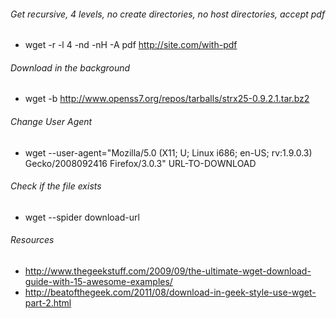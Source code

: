 ###### Get recursive, 4 levels, no create directories, no host directories, accept pdf
* wget -r -l 4 -nd -nH -A pdf http://site.com/with-pdf

###### Download in the background
* wget -b http://www.openss7.org/repos/tarballs/strx25-0.9.2.1.tar.bz2

###### Change User Agent
* wget --user-agent="Mozilla/5.0 (X11; U; Linux i686; en-US; rv:1.9.0.3) Gecko/2008092416 Firefox/3.0.3" URL-TO-DOWNLOAD

###### Check if the file exists
* wget --spider download-url

###### Resources
* http://www.thegeekstuff.com/2009/09/the-ultimate-wget-download-guide-with-15-awesome-examples/
* http://beatofthegeek.com/2011/08/download-in-geek-style-use-wget-part-2.html
